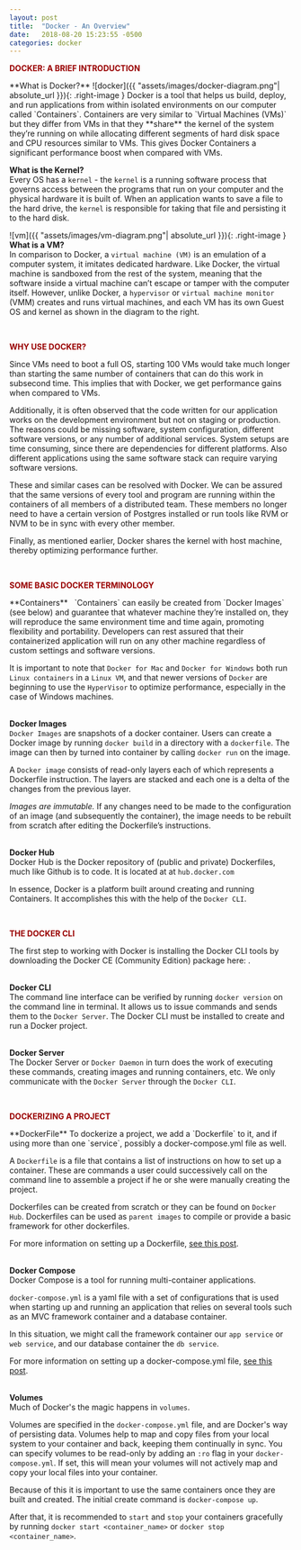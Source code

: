 ```yaml
---
layout: post
title:  "Docker - An Overview"
date:   2018-08-20 15:23:55 -0500
categories: docker
---
```

<style type="text/css">
  .left-image {
    float:left;
    margin-left:20px;
    width:400px;
  }
  .right-image {
    float:right;
    margin-left:20px;
    width:400px;
  }
</style>

<p style="color:#900; font-weight:bold; text-transform:uppercase;">Docker: A brief introduction</p>  
**What is Docker?**  
![docker]({{ "assets/images/docker-diagram.png"| absolute_url }}){: .right-image }
Docker is a tool that helps us build, deploy, and run applications from within isolated environments on our computer called `Containers`. Containers are very similar to `Virtual Machines (VMs)` but they differ from VMs in that they **share** the kernel of the system they’re running on while allocating different segments of hard disk space and CPU resources similar to VMs.  This gives Docker Containers a significant performance boost when compared with VMs.  


**What is the Kernel?**  
Every OS has a `kernel` - the `kernel` is a running software process that governs access between the programs that run on your computer and the physical hardware it is built of. When an application wants to save a file to the hard drive, the `kernel` is responsible for taking that file and persisting it to the hard disk.


![vm]({{ "assets/images/vm-diagram.png"| absolute_url }}){: .right-image }
**What is a VM?**  
In comparison to Docker, a `virtual machine (VM)` is an emulation of a computer system, it imitates dedicated hardware. Like Docker, the virtual machine is sandboxed from the rest of the system, meaning that the software inside a virtual machine can’t escape or tamper with the computer itself. However, unlike Docker, a `hypervisor` or `virtual machine monitor` (VMM) creates and runs virtual machines, and each VM has its own Guest OS and kernel as shown in the diagram to the right.


&nbsp;  
<p style="color:#900; font-weight:bold; text-transform:uppercase;">Why use Docker?</p>  
Since VMs need to boot a full OS, starting 100 VMs would take much longer than starting the same number of containers that can do this work in subsecond time.  This implies that with Docker, we get performance gains when compared to VMs.  

Additionally, it is often observed that the code written for our application works on the development environment but not on staging or production. The reasons could be missing software, system configuration, different software versions, or any number of additional services. System setups are time consuming, since there are dependencies for different platforms. Also different applications using the same software stack can require varying software versions.  

These and similar cases can be resolved with Docker. We can be assured that the same versions of every tool and program are running within the containers of all members of a distributed team.  These members no longer need to have a certain version of Postgres installed or run tools like RVM or NVM to be in sync with every other member.  

Finally, as mentioned earlier, Docker shares the kernel with host machine, thereby optimizing performance further.  

&nbsp;  
<p style="color:#900; font-weight:bold; text-transform:uppercase;">Some Basic Docker Terminology</p>  
**Containers**
&nbsp;    
`Containers` can easily be created from `Docker Images` (see below) and guarantee that whatever machine they’re installed on, they will reproduce the same environment time and time again, promoting flexibility and portability.  Developers can rest assured that their containerized application will run on any other machine regardless of custom settings and software versions.

It is important to note that `Docker for Mac` and `Docker for Windows` both run `Linux containers` in a `Linux VM`, and that newer versions of `Docker` are beginning to use the `HyperVisor` to optimize performance, especially in the case of Windows machines.  

&nbsp;  
**Docker Images**  
`Docker Images` are snapshots of a docker container. Users can create a Docker image by running `docker build` in a directory with a `dockerfile`. The image can then by turned into container by calling `docker run` on the image.  

A `Docker image` consists of read-only layers each of which represents a Dockerfile instruction. The layers are stacked and each one is a delta of the changes from the previous layer.  

*Images are immutable.*  If any changes need to be made to the configuration of an image (and subsequently the container), the image needs to be rebuilt from scratch after editing the Dockerfile’s instructions.   

&nbsp;  
**Docker Hub**  
Docker Hub is the Docker repository of (public and private) Dockerfiles, much like Github is to code.  It is located at at `hub.docker.com`  

In essence, Docker is a platform built around creating and running Containers.  It accomplishes this with the help of the `Docker CLI`.  

&nbsp;  
<p style="color:#900; font-weight:bold; text-transform:uppercase;">The Docker CLI</p>  
The first step to working with Docker is installing the Docker CLI tools by downloading the Docker CE (Community Edition) package here: <https://www.docker.com/get-started>.  

&nbsp;  
**Docker CLI**  
The command line interface can be verified by running `docker version` on the command line in terminal. It allows us to issue commands and sends them to the `Docker Server`.  The Docker CLI must be installed to create and run a Docker project.

&nbsp;  
**Docker Server**  
The Docker Server or `Docker Daemon` in turn does the work of executing these commands, creating images and running containers, etc. We only communicate with the `Docker Server` through the `Docker CLI`.  

&nbsp;  
<p style="color:#900; font-weight:bold; text-transform:uppercase;">Dockerizing a Project</p>  
**DockerFile**  
To dockerize a project, we add a `Dockerfile` to it, and if using more than one `service`, possibly a docker-compose.yml file as well.  

A `Dockerfile` is a file that contains a list of instructions on how to set up a container.  These are commands a user could successively call on the command line to assemble a project if he or she were manually creating the project.  

Dockerfiles can be created from scratch or they can be found on `Docker Hub`.  Dockerfiles can be used as `parent images` to compile or provide a basic framework for other dockerfiles.  

For more information on setting up a Dockerfile, [see this post](/docker/2018/08/27/dockerfile.html).

&nbsp;  
**Docker Compose**  
Docker Compose is a tool for running multi-container applications.  

`docker-compose.yml` is a yaml file with a set of configurations that is used when starting up and running an application that relies on several tools such as an MVC framework container and a database container.    

In this situation, we might call the framework container our `app service` or `web service`, and our database container the `db service`.

For more information on setting up a docker-compose.yml file, [see this post](/docker/2018/09/03/docker-compose.html).

&nbsp;  
**Volumes**  
Much of Docker's the magic happens in `volumes`.  

Volumes are specified in the `docker-compose.yml` file, and are Docker's way of persisting data. Volumes help to map and copy files from your local system to your container and back, keeping them continually in sync. You can specify volumes to be read-only by adding an `:ro` flag in your `docker-compose.yml`.  If set, this will mean your volumes will not actively map and copy your local files into your container.

Because of this it is important to use the same containers once they are built and created. The initial create command is `docker-compose up`.  

After that, it is recommended to `start` and `stop` your containers gracefully by running `docker start <container_name>` or `docker stop <container_name>`.  


<!-- **To build your project**  
1. Start by creating a folder for your project. cd into the root.
2. Creating the `Dockerfile` above. <sup>1</sup>       
3. Then create the `docker-compose.yml` file. <sup>2</sup>  
4. Add the mix file and change its permissions to make it executable by running `chmod +x mix` in terminal while in the root directory of your project.   
5. Then run `docker build -t <name_of_your_image> .`.  
Here the -t is a flag that sets the `tag` of your project.   
6. You should now be able to run `docker images` and see your newly created image listed. At this point it is an inert image and is not running.  
7. Now run `docker-compose build` to get an image of your other services like your database created, and your `volumes` built. <sup>3</sup>
8. In the root directory, run
`./mix deps.get  
./mix ecto.create  
./mix ecto.migrate`  
9. cd into the `src` folder and run `cd assets && npm install`
10. Finally cd one level back up to your root directory and run `docker-compose up`  

**Your container should now be up.**  
- Verify this by running `docker container ls`.  You should see 2 containers up and running.  
- Navigate to `localhost:4000` to view your site in a browser

**To start and stop your containers**   -->
